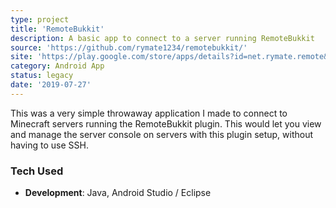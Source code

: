 ```yaml
---
type: project
title: 'RemoteBukkit'
description: A basic app to connect to a server running RemoteBukkit
source: 'https://github.com/rymate1234/remotebukkit/'
site: 'https://play.google.com/store/apps/details?id=net.rymate.remote&hl=en_US'
category: Android App
status: legacy
date: '2019-07-27'
---
```


This was a very simple throwaway application I made to connect to Minecraft servers running the RemoteBukkit plugin. This would let you view and manage the server console on servers with this plugin setup, without having to use SSH.

### Tech Used

- **Development**: Java, Android Studio / Eclipse
